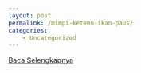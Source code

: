 ```yaml
---
layout: post
permalink: /mimpi-ketemu-ikan-paus/
categories:
    - Uncategorized
---
```


[Baca Selengkapnya](/03)